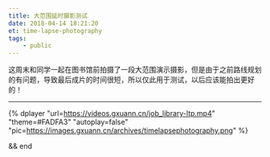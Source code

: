 ```yaml
---
title: 大范围延时摄影测试
date: 2018-04-14 18:21:20
et: time-lapse-photography
tags:
    - public
---
```


这周末和同学一起在图书馆前拍摄了一段大范围演示摄影，但是由于之前路线规划的有问题，导致最后成片的时间很短，所以仅此用于测试，以后应该能拍出更好的！

---

{% dplayer "url=https://videos.gxuann.cn/job_library-ltp.mp4" "theme=#FADFA3" "autoplay=false" "pic=https://images.gxuann.cn/archives/timelapsephotography.png" %}

&&
end
